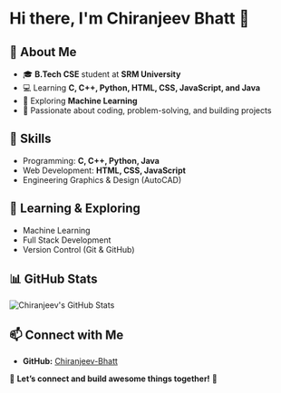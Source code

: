 # Hi there, I'm Chiranjeev Bhatt 👋  

## 🚀 About Me  
- 🎓 **B.Tech CSE** student at **SRM University**  
- 💻 Learning **C, C++, Python, HTML, CSS, JavaScript, and Java**  
- 🤖 Exploring **Machine Learning**  
- 🎯 Passionate about coding, problem-solving, and building projects  

## 📌 Skills  
- Programming: **C, C++, Python, Java**  
- Web Development: **HTML, CSS, JavaScript**  
- Engineering Graphics & Design (AutoCAD)  

## 🌱 Learning & Exploring  
- Machine Learning  
- Full Stack Development  
- Version Control (Git & GitHub)  

## 📊 GitHub Stats  
![Chiranjeev's GitHub Stats](https://github-readme-stats.vercel.app/api?username=Chiranjeev-Bhatt&show_icons=true&theme=radical)  

## 📫 Connect with Me  
- **GitHub:** [Chiranjeev-Bhatt](https://github.com/Chiranjeev-Bhatt)    

🚀 **Let’s connect and build awesome things together!** 🚀  
